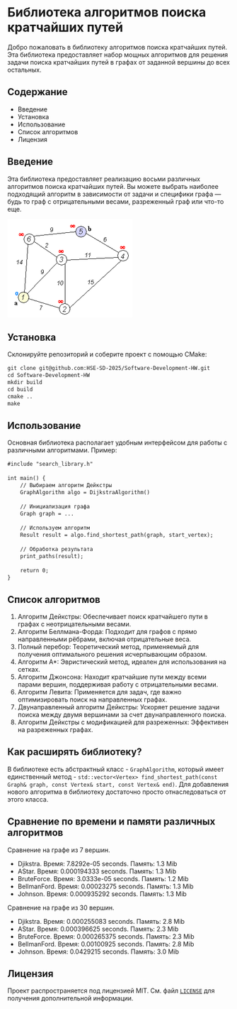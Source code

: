 # Библиотека алгоритмов поиска кратчайших путей

Добро пожаловать в библиотеку алгоритмов поиска кратчайших путей. Эта библиотека предоставляет набор мощных алгоритмов для решения задачи поиска кратчайших путей в графах от заданной вершины до всех остальных.

## Содержание

- Введение
- Установка
- Использование
- Список алгоритмов
- Лицензия

## Введение

Эта библиотека предоставляет реализацию восьми различных алгоритмов поиска кратчайших путей. Вы можете выбрать наиболее подходящий алгоритм в зависимости от задачи и специфики графа — будь то граф с отрицательными весами, разреженный граф или что-то еще.

![Пример решения задачи с помощью алгоритма Дейкстры](resources/dijkstra_animation.gif)

## Установка

Склонируйте репозиторий и соберите проект с помощью CMake:
```
git clone git@github.com:HSE-SD-2025/Software-Development-HW.git
cd Software-Development-HW
mkdir build
cd build
cmake ..
make
```
## Использование

Основная библиотека располагает удобным интерфейсом для работы с различными алгоритмами. Пример:
```
#include "search_library.h"

int main() {
    // Выбираем алгоритм Дейкстры
    GraphAlgorithm algo = DijkstraAlgorithm()

    // Инициализация графа
    Graph graph = ...

    // Используем алгоритм
    Result result = algo.find_shortest_path(graph, start_vertex);

    // Обработка результата
    print_paths(result);

    return 0;
}
```

## Список алгоритмов

1. Алгоритм Дейкстры: Обеспечивает поиск кратчайшего пути в графах с неотрицательными весами.
2. Алгоритм Беллмана-Форда: Подходит для графов с прямо направленными рёбрами, включая отрицательные веса.
3. Полный перебор: Теоретический метод, применяемый для получения оптимального решения исчерпывающим образом.
4. Алгоритм A*: Эвристический метод, идеален для использования на сетках.
5. Алгоритм Джонсона: Находит кратчайшие пути между всеми парами вершин, поддерживая работу с отрицательными весами.
6. Алгоритм Левита: Применяется для задач, где важно оптимизировать поиск на направленных графах.
7. Двунаправленный алгоритм Дейкстры: Ускоряет решение задачи поиска между двумя вершинами за счет двунаправленного поиска.
8. Алгоритм Дейкстры с модификацией для разреженных: Эффективен на разреженных графах.

## Как расширять библиотеку?

В библиотеке есть абстрактный класс - ```GraphAlgorithm```, который имеет единственный метод -  ```std::vector<Vertex> find_shortest_path(const Graph& graph, const Vertex& start, const Vertex& end)```. Для добавления нового алгоритма в библиотеку достаточно просто отнаследоваться от этого класса.

## Сравнение по времени и памяти различных алгоритмов
Сравнение на графе из 7 вершин.
* Djikstra. Время: 7.8292e-05 seconds. Память: 1.3 Mib
* AStar. Время: 0.000194333 seconds. Память: 1.3 Mib
* BruteForce. Время: 3.0333e-05 seconds. Память: 1.2 Mib
* BellmanFord. Время: 0.00023275 seconds. Память: 1.3 Mib
* Johnson. Время: 0.000935292 seconds. Память: 1.3 Mib

Сравнение на графе из 30 вершин.
* Djikstra. Время: 0.000255083 seconds. Память: 2.8 Mib
* AStar. Время: 0.000396625 seconds. Память: 2.3 Mib
* BruteForce. Время: 0.000265375 seconds. Память: 2.3 Mib
* BellmanFord. Время: 0.00100925 seconds. Память: 2.8 Mib
* Johnson. Время: 0.0429215 seconds. Память: 3.0 Mib

## Лицензия

Проект распространяется под лицензией MIT. См. файл [`LICENSE`](LICENSE) для получения дополнительной информации.
